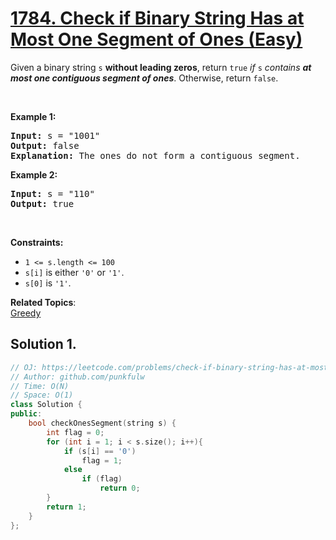 # [1784. Check if Binary String Has at Most One Segment of Ones (Easy)](https://leetcode.com/problems/check-if-binary-string-has-at-most-one-segment-of-ones/)

<p>Given a binary string <code>s</code> <strong>​​​​​without leading zeros</strong>, return <code>true</code>​​​ <em>if </em><code>s</code><em> contains <strong>at most one contiguous segment of ones</strong></em>. Otherwise, return <code>false</code>.</p>

<p>&nbsp;</p>
<p><strong>Example 1:</strong></p>

<pre><strong>Input:</strong> s = "1001"
<strong>Output:</strong> false
<strong>Explanation: </strong>The ones do not form a contiguous segment.
</pre>

<p><strong>Example 2:</strong></p>

<pre><strong>Input:</strong> s = "110"
<strong>Output:</strong> true</pre>

<p>&nbsp;</p>
<p><strong>Constraints:</strong></p>

<ul>
	<li><code>1 &lt;= s.length &lt;= 100</code></li>
	<li><code>s[i]</code>​​​​ is either <code>'0'</code> or <code>'1'</code>.</li>
	<li><code>s[0]</code> is&nbsp;<code>'1'</code>.</li>
</ul>


**Related Topics**:  
[Greedy](https://leetcode.com/tag/greedy/)

## Solution 1.

```cpp
// OJ: https://leetcode.com/problems/check-if-binary-string-has-at-most-one-segment-of-ones/
// Author: github.com/punkfulw
// Time: O(N)
// Space: O(1)
class Solution {
public:
    bool checkOnesSegment(string s) {
        int flag = 0;
        for (int i = 1; i < s.size(); i++){
            if (s[i] == '0')
                flag = 1;
            else
                if (flag)
                    return 0;
        }
        return 1;
    }
};
```
